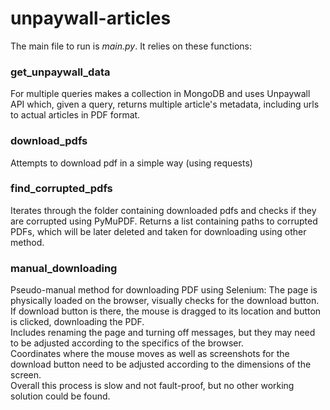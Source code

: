 # unpaywall-articles
The main file to run is *main.py*. It relies on these functions:
### get_unpaywall_data
For multiple queries makes a collection in MongoDB and uses Unpaywall API which, given a query, returns multiple article's metadata, including urls to actual articles in PDF format.
### download_pdfs
Attempts to download pdf in a simple way (using requests)
### find_corrupted_pdfs
Iterates through the folder containing downloaded pdfs and checks if they are corrupted using PyMuPDF. Returns a list containing paths to corrupted PDFs, which will be later deleted and taken for downloading using other method.
### manual_downloading
Pseudo-manual method for downloading PDF using Selenium: The page is physically loaded on the browser, visually checks for the download button. If download button is there, the mouse is dragged to its location and button is clicked, downloading the PDF.<br>
Includes renaming the page and turning off messages, but they may need to be adjusted according to the specifics of the browser.<br>
Coordinates where the mouse moves as well as screenshots for the download button need to be adjusted according to the dimensions of the screen.<br>
Overall this process is slow and not fault-proof, but no other working solution could be found.
